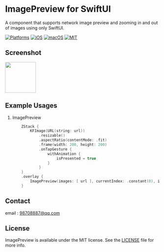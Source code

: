# **ImagePreview for SwiftUI**

A component that supports network image preview and zooming in and out of images using only SwiftUI.

[![Platforms](https://img.shields.io/badge/Platforms-iOS%20%7C%20macOS-blue?style=flat-square)](https://developer.apple.com/macOS)
[![iOS](https://img.shields.io/badge/iOS-13.0-blue.svg)](https://developer.apple.com/iOS)
[![macOS](https://img.shields.io/badge/macOS-11.0-blue.svg)](https://developer.apple.com/macOS)
[![MIT](https://img.shields.io/badge/licenses-MIT-red.svg)](https://opensource.org/licenses/MIT)  

## Screenshot
<img src="https://github.com/wangweiyang8887/ImagePreview/assets/11688908/bed6da18-5b50-4441-a771-578138f14885" width="100px">

## Example Usages
1. ImagePreview
    ```swift
        ZStack {
            KFImage(URL(string: url))
                .resizable()
                .aspectRatio(contentMode: .fit)
                .frame(width: 200, height: 200)
                .onTapGesture {
                    withAnimation {
                        isPresented = true
                    }
                }
        }
        .overlay {
            ImagePreview(images: [ url ], currentIndex: .constant(0), isPresented: $isPresented)
        }
    ```

## Contact
email : [98708887@qq.com](98708887@qq.com)

## License
ImagePreview is available under the MIT license. See the [LICENSE](LICENSE) file for more info.
